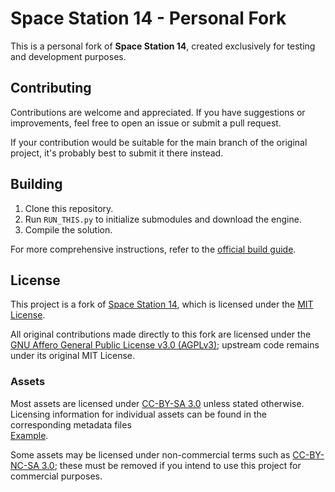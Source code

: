 # Space Station 14 - Personal Fork

This is a personal fork of **Space Station 14**, created exclusively for testing and development purposes.

## Contributing

Contributions are welcome and appreciated. If you have suggestions or improvements, feel free to open an issue or submit a pull request.

If your contribution would be suitable for the main branch of the original project, it's probably best to submit it there instead.

## Building

1. Clone this repository.
2. Run `RUN_THIS.py` to initialize submodules and download the engine.
3. Compile the solution.

For more comprehensive instructions, refer to the [official build guide](https://docs.spacestation14.com/en/general-development/setup.html).

## License

This project is a fork of [Space Station 14](https://github.com/space-wizards/space-station-14), which is licensed under the [MIT License](https://github.com/space-wizards/space-station-14/blob/master/LICENSE.TXT).

All original contributions made directly to this fork are licensed under the [GNU Affero General Public License v3.0 (AGPLv3)](https://www.gnu.org/licenses/agpl-3.0.html); upstream code remains under its original MIT License.

### Assets

Most assets are licensed under [CC-BY-SA 3.0](https://creativecommons.org/licenses/by-sa/3.0/) unless stated otherwise. Licensing information for individual assets can be found in the corresponding metadata files  
[Example](https://github.com/space-wizards/space-station-14/blob/master/Resources/Textures/Objects/Tools/crowbar.rsi/meta.json).

Some assets may be licensed under non-commercial terms such as [CC-BY-NC-SA 3.0](https://creativecommons.org/licenses/by-nc-sa/3.0/); these must be removed if you intend to use this project for commercial purposes.
